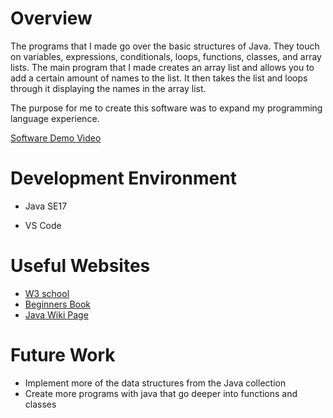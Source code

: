 # Overview
The programs that I made go over the basic structures of Java. They touch on variables, expressions, conditionals, loops, functions, classes, and array lists. The main program that I made creates an array list and allows you to add a certain amount of names to the list. It then takes the list and loops through it displaying the names in the array list.

The purpose for me to create this software was to expand my programming language experience.

[Software Demo Video](https://youtu.be/XM8Kwyh5nwg)

# Development Environment

- Java SE17

- VS Code

# Useful Websites


- [W3 school](https://www.w3schools.com/java/java_variables.asp)
- [Beginners Book](https://beginnersbook.com/2013/05/first-java-program/)
- [Java Wiki Page](https://en.wikipedia.org/wiki/Java_(programming_language))


# Future Work

- Implement more of the data structures from the Java collection
- Create more programs with java that go deeper into functions and classes
